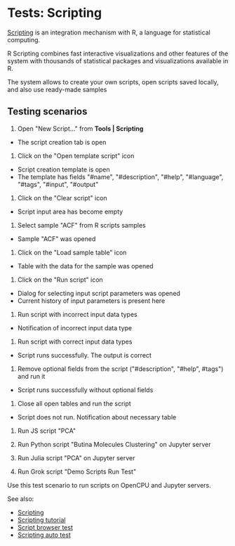 <!-- TITLE: Tests: Scripting -->
<!-- SUBTITLE: -->

# Tests: Scripting

[Scripting](scripting.md) is an integration mechanism with R, a language for statistical computing.

R Scripting combines fast interactive visualizations and other features of the system with thousands of statistical
packages and visualizations available in R.

The system allows to create your own scripts, open scripts saved locally, and also use ready-made samples

## Testing scenarios

1. Open "New Script..." from **Tools | Scripting**

* The script creation tab is open

1. Click on the "Open template script" icon

* Script creation template is open
* The template has fields "#name", "#description", "#help", "#language", "#tags", "#input", "#output"

1. Click on the "Clear script" icon

* Script input area has become empty

1. Select sample "ACF" from R scripts samples

* Sample "ACF" was opened

1. Click on the "Load sample table" icon

* Table with the data for the sample was opened

1. Click on the "Run script" icon

* Dialog for selecting input script parameters was opened
* Current history of input parameters is present here

1. Run script with incorrect input data types

* Notification of incorrect input data type

1. Run script with correct input data types

* Script runs successfully. The output is correct

1. Remove optional fields from the script ("#description", "#help", #tags") and run it

* Script runs successfully without optional fields

1. Close all open tables and run the script

* Script does not run. Notification about necessary table

1. Run JS script "PCA"

1. Run Python script "Butina Molecules Clustering" on Jupyter server

1. Run Julia script "PCA" on Jupyter server

1. Run Grok script "Demo Scripts Run Test"

Use this test scenario to run scripts on OpenCPU and Jupyter servers.

See also:

* [Scripting](scripting.md)
* [Scripting tutorial](../_internal/tutorials/scripting.md)
* [Script browser test](/help/datagrok/script-browser-test.md)
* [Scripting auto test](scripting-test.side)
